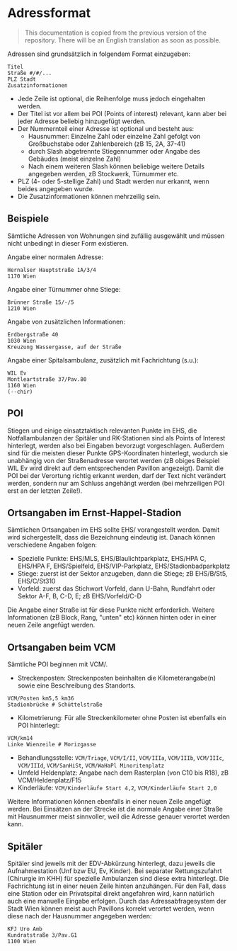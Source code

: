 # Adressformat

> This documentation is copied from the previous version of the repository.
> There will be an English translation as soon as possible.

Adressen sind grundsätzlich in folgendem Format einzugeben:

```
Titel
Straße #/#/...
PLZ Stadt
Zusatzinformationen
```

* Jede Zeile ist optional, die Reihenfolge muss jedoch eingehalten werden.
* Der Titel ist vor allem bei POI (Points of interest) relevant, kann aber bei jeder Adresse beliebig hinzugefügt werden.
* Der Nummernteil einer Adresse ist optional und besteht aus:
  * Hausnummer: Einzelne Zahl oder einzelne Zahl gefolgt von Großbuchstabe oder Zahlenbereich (zB 15, 2A, 37-41)
  * durch Slash abgetrennte Stiegennummer oder Angabe des Gebäudes (meist einzelne Zahl)
  * Nach einem weiteren Slash können beliebige weitere Details angegeben werden, zB Stockwerk, Türnummer etc.
* PLZ (4- oder 5-stellige Zahl) und Stadt werden nur erkannt, wenn beides angegeben wurde.
* Die Zusatzinformationen können mehrzeilig sein.

## Beispiele

Sämtliche Adressen von Wohnungen sind zufällig ausgewählt und müssen nicht unbedingt in dieser Form existieren.

Angabe einer normalen Adresse:

```
Hernalser Hauptstraße 1A/3/4
1170 Wien
```

Angabe einer Türnummer ohne Stiege:

```
Brünner Straße 15/-/5
1210 Wien
```

Angabe von zusätzlichen Informationen:

```
Erdbergstraße 40
1030 Wien
Kreuzung Wassergasse, auf der Straße
```

Angabe einer Spitalsambulanz, zusätzlich mit Fachrichtung (s.u.):

```
WIL Ev
Montleartstraße 37/Pav.80
1160 Wien
(--chir)
```

## POI

Stiegen und einige einsatztaktisch relevanten Punkte im EHS, die Notfallambulanzen der Spitäler und RK-Stationen sind als Points of Interest hinterlegt,
werden also bei Eingaben bevorzugt vorgeschlagen.
Außerdem sind für die meisten dieser Punkte GPS-Koordinaten hinterlegt, wodurch sie unabhängig von der Straßenadresse verortet werden (zB obiges Beispiel
WIL Ev wird direkt auf dem entsprechenden Pavillon angezeigt).
Damit die POI bei der Verortung richtig erkannt werden, darf der Text nicht verändert werden,
sondern nur am Schluss angehängt werden (bei mehrzeiligen POI erst an der letzten Zeile!).

## Ortsangaben im Ernst-Happel-Stadion

Sämtlichen Ortsangaben im EHS sollte EHS/ vorangestellt werden. Damit wird sichergestellt, dass die Bezeichnung eindeutig ist. Danach können verschiedene Angaben folgen:

* Spezielle Punkte: EHS/MLS, EHS/Blaulichtparkplatz, EHS/HPA C, EHS/HPA F, EHS/Spielfeld, EHS/VIP-Parkplatz, EHS/Stadionbadparkplatz
* Stiege: zuerst ist der Sektor anzugeben, dann die Stiege; zB EHS/B/St5, EHS/C/St310
* Vorfeld: zuerst das Stichwort Vorfeld, dann U-Bahn, Rundfahrt oder Sektor A-F, B, C-D, E; zB EHS/Vorfeld/C-D

Die Angabe einer Straße ist für diese Punkte nicht erforderlich. Weitere Informationen (zB Block, Rang, "unten" etc) können hinten oder in einer neuen Zeile angefügt werden.

## Ortsangaben beim VCM

Sämtliche POI beginnen mit VCM/.

* Streckenposten: Streckenposten beinhalten die Kilometerangabe(n) sowie eine Beschreibung des Standorts.

```
VCM/Posten km5,5 km36
Stadionbrücke # Schüttelstraße
```

* Kilometrierung: Für alle Streckenkilometer ohne Posten ist ebenfalls ein POI hinterlegt:

```
VCM/km14
Linke Wienzeile # Morizgasse
```

* Behandlungsstelle: `VCM/Triage`, `VCM/I/II`, `VCM/IIIa`, `VCM/IIIb`, `VCM/IIIc`, `VCM/IIId`, `VCM/SanHiSt`, `VCM/WaHaPl Minoritenplatz`
* Umfeld Heldenplatz: Angabe nach dem Rasterplan (von C10 bis R18), zB VCM/Heldenplatz/F15
* Kinderläufe: `VCM/Kinderläufe Start 4,2`, `VCM/Kinderläufe Start 2,0`

Weitere Informationen können ebenfalls in einer neuen Zeile angefügt werden. Bei Einsätzen an der Strecke ist die normale Angabe einer Straße mit Hausnummer meist sinnvoller, weil die Adresse genauer verortet werden kann.

## Spitäler

Spitäler sind jeweils mit der EDV-Abkürzung hinterlegt, dazu jeweils die Aufnahmestation (Unf bzw EU, Ev, Kinder).
Bei separater Rettungszufahrt (Chirurgie im KHH) für spezielle Ambulanzen sind diese extra hinterlegt.
Die Fachrichtung ist in einer neuen Zeile hinten anzuhängen.
Für den Fall, dass eine Station oder ein Privatspital direkt angefahren wird, kann natürlich auch eine manuelle Eingabe erfolgen. Durch das Adressabfragesystem der Stadt Wien können meist auch Pavillons korrekt verortet werden, wenn diese nach der Hausnummer angegeben werden:

```
KFJ Uro Amb
Kundratstraße 3/Pav.G1
1100 Wien
```
